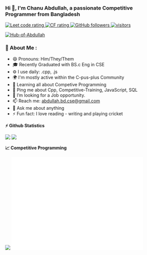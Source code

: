 ### Hi 👋, I'm Chanu Abdullah, a passionate Competitive Programmer from Bangladesh

<p align="left">
  <a href="https://leetcode.com/Abdullah-Hub/">
    <img src="https://cp-logo.vercel.app/leetcode/Abdullah-Hub" alt="Leet code rating" />
  </a>
  <a href="https://codeforces.com/profile/Log_out">
    <img src="https://cp-logo.vercel.app/codeforces/Log_out" alt="CF rating" />
  </a>
  <a href="https://github.com/Hub-of-Abdullah?tab=followers">
    <img alt="GitHub followers" src="https://img.shields.io/github/followers/Hub-of-Abdullah?color=green&logo=github">
  </a>
  <a href="https://github.com/Hub-of-Abdullah/">
    <img src="https://komarev.com/ghpvc/?username=Hub-of-Abdullah" alt="visitors" />
  </a>

<p align="left"> <a href="https://github.com/ryo-ma/github-profile-trophy"><img src="https://github-profile-trophy.vercel.app/?username=Hub-of-Abdullah" theme="dark" alt="Hub-of-Abdullah" /></a> </p>



### 💫 About Me :
- 😄 Pronouns: Him/They/Them
- 🎓 Recently Graduated with BS.c Eng in CSE
- ⚙️ I use daily: .cpp, .js
- 🌍 I'm mostly active within the C-pus-plus Community
- 🌱 Learning all about Competive Programming
- 💬 Ping me about Cpp, Competitive-Training, JavaScript, SQL
- 🤔 I’m looking for a Job opportunity.
- 📫 Reach me: abdullah.bd.cse@gmail.com
- 💬 Ask me about anything
- ⚡ Fun fact: I love reading - writing and playing cricket

<b>⚡ Github Statistics </b>

<p float="left">
<img height="180em" src="https://github-readme-stats.vercel.app/api?username=Hub-of-Abdullah&show_icons=true&title_color=ffffff&icon_color=bb2acf&text_color=daf7dc&bg_color=151515" /> 
<img height="180em" src="https://github-readme-stats.vercel.app/api/top-langs/?username=sudiptob2&show_icons=true&title_color=ffffff&icon_color=bb2acf&text_color=daf7dc&bg_color=151515&hide_border=true&layout=compact&langs_count=8"/>
</p>

<b>&#128200; Competitive Programming</b>

<p float="left">
<img height="292em" src="https://leetcard.jacoblin.cool/Abdullah-Hub?theme=dark&font=Karma&ext=contest" />
<img height="298em" src="https://raw.githubusercontent.com/Hub-of-Abdullah/cf-stats/main/output/light_card.svg" />
</p>


